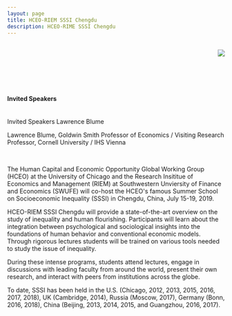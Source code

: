 ```yaml
---
layout: page
title: HCEO-RIEM SSSI Chengdu
description: HCEO-RIME SSSI Chengdu
---
```

<div class="container-narrow">
    <div class="row-fluid">
        <div class="span5">
            <br/><img style="float: right;" src="../assets/pics/SSSI_2019.jpeg"><br/><br/>
            <br/><br/><br/><h4><a name="Invited Speakers"></a>Invited Speakers</h4><br/>
            <a name="pub"></a>Invited Speakers
            Lawrence Blume
            <p>Lawrence Blume, Goldwin Smith Professor of Economics / Visiting Research Professor, Cornell University / IHS Vienna</p>
        </div>
         <div class="span1">
        </div>
    <div class="span6">
            <p>The Human Capital and Economic Opportunity Global Working Group (HCEO) at the University of Chicago and the Research Insititue of Economics and Management (RIEM) at Southwestern Unviersity of Finance and Economics (SWUFE) will co-host the HCEO's famous Summer School on Socioeconomic Inequality (SSSI) in Chengdu, China, July 15-19, 2019.</p>    
           <p> HCEO-RIEM SSSI Chengdu will provide a state-of-the-art overview on the study of inequality and human flourishing. Participants will learn about the integration between psychological and sociological insights into the foundations of human behavior and conventional economic models. Through rigorous lectures students will be trained on various tools needed to study the issue of inequality. </p>
           <p> During these intense programs, students attend lectures, engage in discussions with leading faculty from around the world, present their own research, and interact with peers from institutions across the globe. </p>
           <p> To date, SSSI has been held in the U.S. (Chicago, 2012, 2013, 2015, 2016, 2017, 2018), UK (Cambridge, 2014), Russia (Moscow, 2017), Germany (Bonn, 2016, 2018), China (Beijing, 2013, 2014, 2015, and Guangzhou, 2016, 2017). </p> 
           </div>
        
       <!-- <p> Currently, I am a visiting PhD student and a scholar-in-residence at <a href="http://cehd.uchicago.edu" target="_blank"> the Center for the Economics of Human Development</a>, <a href="http://www.uchicago.edu" target="_blank"> the University of Chicago</a>.</p><br/> -->
<!--            <p> My office at Texas A&M is room 3004 in Allen Building on the west campus. I can be contacted at <code>nzhao[at]tamu.edu</code> or <code>(979) 229-3075</code>.</p> -->

<!--        <div class="span2">
<!--        <br/><br/>
<!--           <img style="float: left;" src="../assets/pics/Zhao_1.jpeg">
<!--                   <!-- title="tamu_seal" alt="tamu_seal"/>
<!--        </div>
<!--    </div>
</div>

<!-- <div class="span5" style="text-align: justify">
<!-- <div class="navbar">
  <div class="navbar-inner">
      <ul class="nav">
          <li><a href="{{ BASE_PATH }}/assets/broman_cv.pdf">cv</a></li>
<!--      <li><a href="https://github.com/kbroman">github</a></li> -->
<!--          <li><a href="http://kbroman.org/blog">research</a></li>
          <li><a href="https://twitter.com/kwbroman">teaching</a></li>
      </ul>
  </div>
</div> 

<!-- <table class="wide">
<tr>
  <td class="left">
    <a href="pages/publpics/iplotCorr.html">
        <img src="assets/publpics/iplotCorr.png" alt="R/qtlcharts example" title="R/qtlcharts example"/>
    </a>
  </td>
  <td class="right">
    <a href="pages/publpics/tian2016_fig4.html">
        <img src="assets/publpics/tian2016_fig4.png" alt="Tian et
        al. (2016) Fig 4" title="Tian et al. (2016) Fig 4"/>
    </a>
  </td>
</tr>
<tr>
  <td class="left">
    <a href="pages/publpics/samplemixups_fig7.html">
        <img src="assets/publpics/samplemixups_fig7.png" alt="Broman et al. (2013) Fig 7" title="Broman et al. (2013) Fig 7"/>
    </a>
  </td>
  <td class="right">
    <a href="pages/publpics/isletc6_fig4.html">
        <img src="assets/publpics/isletc6_fig4.png" alt="Tian et al. (2015) Fig 4" title="Tian et al. (2015) Fig 4"/>
    </a>
  </td>
</tr>
</table>

<!-- <div class="navbar">
  <div class="navbar-inner">
      <ul class="nav">
          <li><a href="morefigs.html">see more figures</a></li>
      </ul>
  </div>
</div> -->
